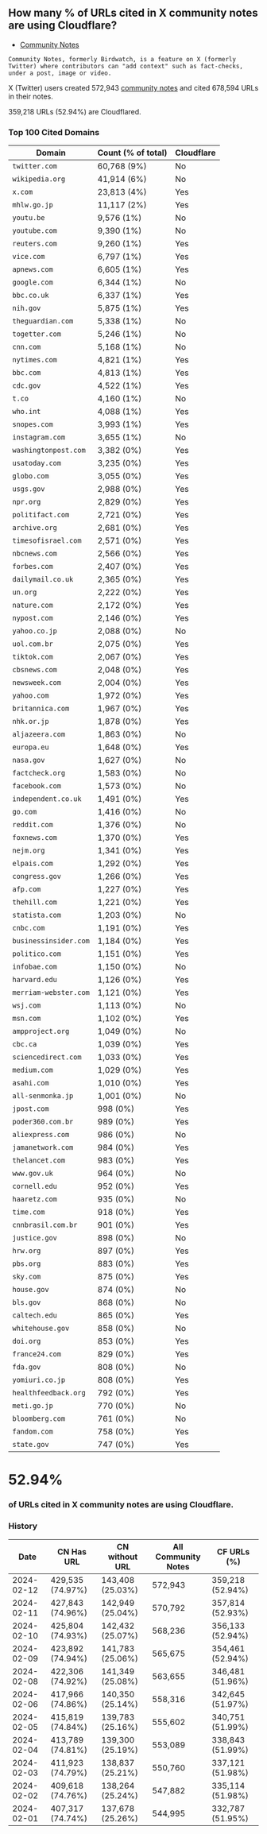 ## How many % of URLs cited in X community notes are using Cloudflare?


- [Community Notes](https://en.wikipedia.org/wiki/Community_Notes)
```
Community Notes, formerly Birdwatch, is a feature on X (formerly Twitter) where contributors can "add context" such as fact-checks, under a post, image or video.
```

[//]: # (begin)

X (Twitter) users created 572,943 [community notes](https://en.wikipedia.org/wiki/Community_Notes) and cited 678,594 URLs in their notes.

359,218 URLs (52.94%) are Cloudflared.


### Top 100 Cited Domains
| Domain | Count (% of total) | Cloudflare |
| --- | --- | --- |
| `twitter.com` | 60,768 (9%) | No |
| `wikipedia.org` | 41,914 (6%) | No |
| `x.com` | 23,813 (4%) | Yes |
| `mhlw.go.jp` | 11,117 (2%) | Yes |
| `youtu.be` | 9,576 (1%) | No |
| `youtube.com` | 9,390 (1%) | No |
| `reuters.com` | 9,260 (1%) | Yes |
| `vice.com` | 6,797 (1%) | Yes |
| `apnews.com` | 6,605 (1%) | Yes |
| `google.com` | 6,344 (1%) | No |
| `bbc.co.uk` | 6,337 (1%) | Yes |
| `nih.gov` | 5,875 (1%) | Yes |
| `theguardian.com` | 5,338 (1%) | No |
| `togetter.com` | 5,246 (1%) | No |
| `cnn.com` | 5,168 (1%) | No |
| `nytimes.com` | 4,821 (1%) | Yes |
| `bbc.com` | 4,813 (1%) | Yes |
| `cdc.gov` | 4,522 (1%) | Yes |
| `t.co` | 4,160 (1%) | No |
| `who.int` | 4,088 (1%) | Yes |
| `snopes.com` | 3,993 (1%) | Yes |
| `instagram.com` | 3,655 (1%) | No |
| `washingtonpost.com` | 3,382 (0%) | Yes |
| `usatoday.com` | 3,235 (0%) | Yes |
| `globo.com` | 3,055 (0%) | Yes |
| `usgs.gov` | 2,988 (0%) | Yes |
| `npr.org` | 2,829 (0%) | Yes |
| `politifact.com` | 2,721 (0%) | Yes |
| `archive.org` | 2,681 (0%) | Yes |
| `timesofisrael.com` | 2,571 (0%) | Yes |
| `nbcnews.com` | 2,566 (0%) | Yes |
| `forbes.com` | 2,407 (0%) | Yes |
| `dailymail.co.uk` | 2,365 (0%) | Yes |
| `un.org` | 2,222 (0%) | Yes |
| `nature.com` | 2,172 (0%) | Yes |
| `nypost.com` | 2,146 (0%) | Yes |
| `yahoo.co.jp` | 2,088 (0%) | No |
| `uol.com.br` | 2,075 (0%) | Yes |
| `tiktok.com` | 2,067 (0%) | Yes |
| `cbsnews.com` | 2,048 (0%) | Yes |
| `newsweek.com` | 2,004 (0%) | Yes |
| `yahoo.com` | 1,972 (0%) | Yes |
| `britannica.com` | 1,967 (0%) | Yes |
| `nhk.or.jp` | 1,878 (0%) | Yes |
| `aljazeera.com` | 1,863 (0%) | No |
| `europa.eu` | 1,648 (0%) | Yes |
| `nasa.gov` | 1,627 (0%) | No |
| `factcheck.org` | 1,583 (0%) | No |
| `facebook.com` | 1,573 (0%) | No |
| `independent.co.uk` | 1,491 (0%) | Yes |
| `go.com` | 1,416 (0%) | No |
| `reddit.com` | 1,376 (0%) | No |
| `foxnews.com` | 1,370 (0%) | Yes |
| `nejm.org` | 1,341 (0%) | Yes |
| `elpais.com` | 1,292 (0%) | Yes |
| `congress.gov` | 1,266 (0%) | Yes |
| `afp.com` | 1,227 (0%) | Yes |
| `thehill.com` | 1,221 (0%) | Yes |
| `statista.com` | 1,203 (0%) | No |
| `cnbc.com` | 1,191 (0%) | Yes |
| `businessinsider.com` | 1,184 (0%) | Yes |
| `politico.com` | 1,151 (0%) | Yes |
| `infobae.com` | 1,150 (0%) | No |
| `harvard.edu` | 1,126 (0%) | Yes |
| `merriam-webster.com` | 1,121 (0%) | Yes |
| `wsj.com` | 1,113 (0%) | No |
| `msn.com` | 1,102 (0%) | Yes |
| `ampproject.org` | 1,049 (0%) | No |
| `cbc.ca` | 1,039 (0%) | Yes |
| `sciencedirect.com` | 1,033 (0%) | Yes |
| `medium.com` | 1,029 (0%) | Yes |
| `asahi.com` | 1,010 (0%) | Yes |
| `all-senmonka.jp` | 1,001 (0%) | No |
| `jpost.com` | 998 (0%) | Yes |
| `poder360.com.br` | 989 (0%) | Yes |
| `aliexpress.com` | 986 (0%) | No |
| `jamanetwork.com` | 984 (0%) | Yes |
| `thelancet.com` | 983 (0%) | Yes |
| `www.gov.uk` | 964 (0%) | No |
| `cornell.edu` | 952 (0%) | Yes |
| `haaretz.com` | 935 (0%) | No |
| `time.com` | 918 (0%) | Yes |
| `cnnbrasil.com.br` | 901 (0%) | Yes |
| `justice.gov` | 898 (0%) | No |
| `hrw.org` | 897 (0%) | Yes |
| `pbs.org` | 883 (0%) | Yes |
| `sky.com` | 875 (0%) | Yes |
| `house.gov` | 874 (0%) | No |
| `bls.gov` | 868 (0%) | No |
| `caltech.edu` | 865 (0%) | Yes |
| `whitehouse.gov` | 858 (0%) | No |
| `doi.org` | 853 (0%) | Yes |
| `france24.com` | 829 (0%) | Yes |
| `fda.gov` | 808 (0%) | No |
| `yomiuri.co.jp` | 808 (0%) | Yes |
| `healthfeedback.org` | 792 (0%) | Yes |
| `meti.go.jp` | 770 (0%) | No |
| `bloomberg.com` | 761 (0%) | No |
| `fandom.com` | 758 (0%) | Yes |
| `state.gov` | 747 (0%) | Yes |


# 52.94%
### of URLs cited in X community notes are using Cloudflare.


### History
| Date | CN Has URL | CN without URL | All Community Notes | CF URLs (%) |
| --- | --- | --- | --- | --- |
| 2024-02-12 | 429,535 (74.97%) | 143,408 (25.03%) | 572,943 | 359,218 (52.94%) |
| 2024-02-11 | 427,843 (74.96%) | 142,949 (25.04%) | 570,792 | 357,814 (52.93%) |
| 2024-02-10 | 425,804 (74.93%) | 142,432 (25.07%) | 568,236 | 356,133 (52.94%) |
| 2024-02-09 | 423,892 (74.94%) | 141,783 (25.06%) | 565,675 | 354,461 (52.94%) |
| 2024-02-08 | 422,306 (74.92%) | 141,349 (25.08%) | 563,655 | 346,481 (51.96%) |
| 2024-02-06 | 417,966 (74.86%) | 140,350 (25.14%) | 558,316 | 342,645 (51.97%) |
| 2024-02-05 | 415,819 (74.84%) | 139,783 (25.16%) | 555,602 | 340,751 (51.99%) |
| 2024-02-04 | 413,789 (74.81%) | 139,300 (25.19%) | 553,089 | 338,843 (51.99%) |
| 2024-02-03 | 411,923 (74.79%) | 138,837 (25.21%) | 550,760 | 337,121 (51.98%) |
| 2024-02-02 | 409,618 (74.76%) | 138,264 (25.24%) | 547,882 | 335,114 (51.98%) |
| 2024-02-01 | 407,317 (74.74%) | 137,678 (25.26%) | 544,995 | 332,787 (51.95%) |
